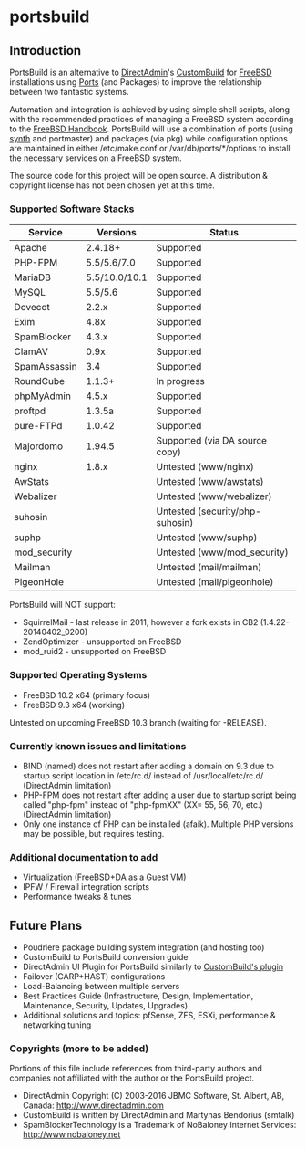 # portsbuild


## Introduction
PortsBuild is an alternative to [DirectAdmin](http://www.directadmin.com)'s [CustomBuild](http://forum.directadmin.com/showthread.php?t=44743) for [FreeBSD](http://www.freebsd.org) installations using [Ports](http://www.freebsd.org/doc/en_US.ISO8859-1/books/handbook/ports-overview.html) (and Packages) to improve the relationship between two fantastic systems.

Automation and integration is achieved by using simple shell scripts, along with the recommended practices of managing a FreeBSD system according to the [FreeBSD Handbook](https://www.freebsd.org/handbook). PortsBuild will use a combination of ports (using [synth](https://github.com/jrmarino/synth) and portmaster) and packages (via pkg) while configuration options are maintained in either /etc/make.conf or /var/db/ports/*/options to install the necessary services on a FreeBSD system.

The source code for this project will be open source. A distribution & copyright license has not been chosen yet at this time.

### Supported Software Stacks

Service 		| Versions      | Status
--------------- | ------------- | -------
Apache          | 2.4.18+       | Supported
PHP-FPM         | 5.5/5.6/7.0   | Supported
MariaDB         | 5.5/10.0/10.1 | Supported
MySQL           | 5.5/5.6       | Supported
Dovecot         | 2.2.x         | Supported
Exim            | 4.8x          | Supported
SpamBlocker     | 4.3.x         | Supported
ClamAV          | 0.9x          | Supported
SpamAssassin    | 3.4           | Supported
RoundCube       | 1.1.3+        | In progress
phpMyAdmin      | 4.5.x         | Supported
proftpd         | 1.3.5a        | Supported
pure-FTPd       | 1.0.42        | Supported
Majordomo       | 1.94.5        | Supported (via DA source copy)
nginx           | 1.8.x         | Untested (www/nginx)
AwStats         |               | Untested (www/awstats)
Webalizer       |               | Untested (www/webalizer)
suhosin         |               | Untested (security/php-suhosin)
suphp           |               | Untested (www/suphp)
mod_security    |               | Untested (www/mod_security)
Mailman         |               | Untested (mail/mailman)
PigeonHole      |               | Untested (mail/pigeonhole)


PortsBuild will NOT support:
* SquirrelMail - last release in 2011, however a fork exists in CB2 (1.4.22-20140402_0200)
* ZendOptimizer - unsupported on FreeBSD
* mod_ruid2 - unsupported on FreeBSD

### Supported Operating Systems
* FreeBSD 10.2 x64 (primary focus)
* FreeBSD 9.3 x64 (working)

Untested on upcoming FreeBSD 10.3 branch (waiting for -RELEASE).

### Currently known issues and limitations
* BIND (named) does not restart after adding a domain on 9.3 due to startup script location in /etc/rc.d/ instead of /usr/local/etc/rc.d/ (DirectAdmin limitation)
* PHP-FPM does not restart after adding a user due to startup script being called "php-fpm" instead of "php-fpmXX" (XX= 55, 56, 70, etc.) (DirectAdmin limitation)
* Only one instance of PHP can be installed (afaik). Multiple PHP versions may be possible, but requires testing.


### Additional documentation to add
* Virtualization (FreeBSD+DA as a Guest VM)
* IPFW / Firewall integration scripts
* Performance tweaks & tunes


## Future Plans
* Poudriere package building system integration (and hosting too)
* CustomBuild to PortsBuild conversion guide
* DirectAdmin UI Plugin for PortsBuild similarly to [CustomBuild's plugin](http://forum.directadmin.com/showthread.php?t=48989)
* Failover (CARP+HAST) configurations
* Load-Balancing between multiple servers
* Best Practices Guide (Infrastructure, Design, Implementation, Maintenance, Security, Updates, Upgrades)
* Additional solutions and topics: pfSense, ZFS, ESXi, performance & networking tuning


### Copyrights (more to be added)
Portions of this file include references from third-party authors and companies not affiliated with the author or the PortsBuild project.
* DirectAdmin Copyright (C) 2003-2016 JBMC Software, St. Albert, AB, Canada: http://www.directadmin.com
* CustomBuild is written by DirectAdmin and Martynas Bendorius (smtalk)
* SpamBlockerTechnology is a Trademark of NoBaloney Internet Services: http://www.nobaloney.net
